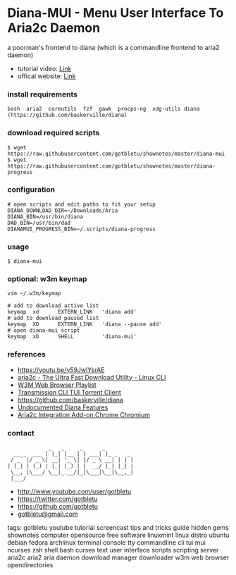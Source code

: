 # Diana-MUI - Menu User Interface To Aria2c Daemon
a poorman's frontend to diana (which is a commandline frontend to aria2 daemon)

* tutorial video: [Link](https://youtu.be/y59JwlYsrAE)
* offical website: [Link](https://www.youtube.com/user/gotbletu)

### install requirements
    bash  aria2  coreutils  fzf  gawk  procps-ng  xdg-utils diana (https://github.com/baskerville/diana)

### download required scripts
    $ wget https://raw.githubusercontent.com/gotbletu/shownotes/master/diana-mui
    $ wget https://raw.githubusercontent.com/gotbletu/shownotes/master/diana-progress

### configuration
    # open scripts and edit paths to fit your setup
    DIANA_DOWNLOAD_DIR=~/Downloads/Aria
    DIANA_BIN=/usr/bin/diana
    DAD_BIN=/usr/bin/dad
    DIANAMUI_PROGRESS_BIN=~/.scripts/diana-progress
    
### usage
    $ diana-mui

### optional: w3m keymap
    vim ~/.w3m/keymap
    
    # add to download active list
    keymap  xd      EXTERN_LINK   'diana add'
    # add to download paused list
    keymap  XD      EXTERN_LINK   'diana --pause add'
    # open diana-mui script
    keymap  xD      SHELL         'diana-mui'

### references
- https://youtu.be/y59JwlYsrAE
- [aria2c - The Ultra Fast Download Utility - Linux CLI](https://www.youtube.com/watch?v=ZMiyeNxcBSY)
- [W3M Web Browser Playlist](https://www.youtube.com/playlist?list=PLqv94xWU9zZ35Yv0s6zMID5JoS8qu19Kh)
- [Transmission CLI TUI Torrent Client](https://www.youtube.com/playlist?list=PLqv94xWU9zZ05Dbc551z14Eerj2xPWyVt)
- https://github.com/baskerville/diana
- [Undocumented Diana Features](https://github.com/baskerville/diana/blob/87c5b1b57425585b4c0f543edcf7e9038cf793c5/diana#L427-L429)
- [Aria2c Integration Add-on Chrome Chromium](https://chrome.google.com/webstore/detail/aria2c-integration/edcakfpjaobkpdfpicldlccdffkhpbfk)

### contact

                 _   _     _      _         
      __ _  ___ | |_| |__ | | ___| |_ _   _ 
     / _` |/ _ \| __| '_ \| |/ _ \ __| | | |
    | (_| | (_) | |_| |_) | |  __/ |_| |_| |
     \__, |\___/ \__|_.__/|_|\___|\__|\__,_|
     |___/                                  

- http://www.youtube.com/user/gotbletu
- https://twitter.com/gotbletu
- https://github.com/gotbletu
- gotbletu@gmail.com


tags: gotbletu youtube tutorial screencast tips and tricks guide hidden gems shownotes computer opensource free software linuxmint linux distro ubuntu debian fedora archlinux terminal console tty commandline cli tui mui ncurses zsh shell bash curses text user interface scripts scripting server aria2c aria2 aria daemon download manager downloader w3m web browser opendirectories
